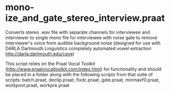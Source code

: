 # mono-ize_and_gate_stereo_interview.praat
Converts stereo .wav file with separate channels for interviewee and interviewer to single mono file for interviewee with noise gate to remove interviewer's voice from audible background noise (designed for use with DARLA Dartmouth Linguistics completely automated vowel extraction http://darla.dartmouth.edu/cave)

This script relies on the Praat Vocal Toolkit (http://www.praatvocaltoolkit.com/index.html) for functionality and should be placed in a folder along with the following scripts from that suite of scripts: batch.praat, declip.praat, fixdc.praat, gate.praat, minmaxf0.praat, workpost.praat, workpre.praat
